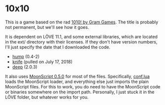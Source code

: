 # 10x10

This is a game based on the rad [1010! by Gram Games][1010]. The title is
probably not permanent, but we'll see how it goes.

It is dependent on LÖVE 11.1, and some external libraries, which are located in
the ext/ directory with their licenses. If they don't have version numbers, I'll
just specify the date that I downloaded the code.

 - [hump][hump] (0.4-2)
 - [knife][knife] (pulled on July 17, 2018)
 - [deep][deep] (2.0.3)

It also uses [MoonScript 0.5.0][moon] for most of the files. Specifically,
[conf.lua]() loads the MoonScript loader, and everything else just imports the
plain MoonScript files. For this to work, you do need to have the MoonScript
code or binaries somewhere on the import path. Personally, I just stuck it in
the LÖVE folder, but whatever works for you.


[1010]: http://gram.gs/game-detail-1010.html "1010!"
[hump]: https://github.com/vrld/hump "vrld/hump"
[knife]: https://github.com/airstruck/knife "airstruck/knife"
[deep]: https://github.com/Nikaoto/deep "Nikaoto/deep"
[moon]: https://github.com/leafo/moonscript "leafo/moonscript"
